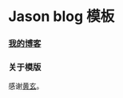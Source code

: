 # Jason blog 模板

### [我的博客](http://eqing.me)

### 关于模版
感谢[黄玄](https://github.com/Huxpro/huxpro.github.io)。


